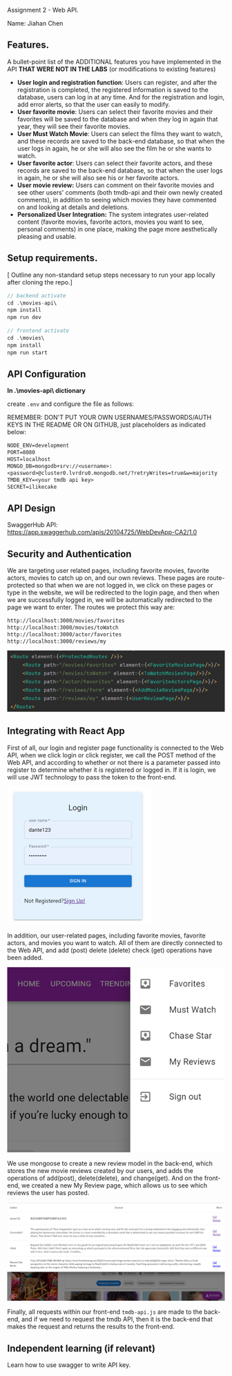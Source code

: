 Assignment 2 - Web API.

Name: Jiahan Chen

## Features.

A bullet-point list of the ADDITIONAL features you have implemented in the API **THAT WERE NOT IN THE LABS** (or modifications to existing features)

 + **User login and registration function**: Users can register, and after the registration is completed, the registered information is saved to the database, users can log in at any time. And for the registration and login, add error alerts, so that the user can easily to modify.
 + **User favorite movie**: Users can select their favorite movies and their favorites will be saved to the database and when they log in again that year, they will see their favorite movies.
 + **User Must Watch Movie**: Users can select the films they want to watch, and these records are saved to the back-end database, so that when the user logs in again, he or she will also see the film he or she wants to watch.
 + **User favorite actor**: Users can select their favorite actors, and these records are saved to the back-end database, so that when the user logs in again, he or she will also see his or her favorite actors.
 + **User movie review:** Users can comment on their favorite movies and see other users' comments (both tmdb-api and their own newly created comments), in addition to seeing which movies they have commented on and looking at details and deletions.
 + **Personalized User Integration:** The system integrates user-related content (favorite movies, favorite actors, movies you want to see, personal comments) in one place, making the page more aesthetically pleasing and usable.

## Setup requirements.

[ Outline any non-standard setup steps necessary to run your app locally after cloning the repo.]

```javascript
// backend activate
cd .\movies-api\
npm install
npm run dev
```

```javascript
// frontend activate
cd .\movies\
npm install
npm run start
```

## API Configuration

**In .\movies-api\ dictionary**

create `.env` and configure the file as follows:

REMEMBER: DON'T PUT YOUR OWN USERNAMES/PASSWORDS/AUTH KEYS IN THE README OR ON GITHUB, just placeholders as indicated below:

```
NODE_ENV=development
PORT=8080
HOST=localhost
MONGO_DB=mongodb+srv://<username>:<password>@cluster0.lvrdru0.mongodb.net/?retryWrites=true&w=majority
TMDB_KEY=<your tmdb api key>
SECRET=ilikecake
```

## API Design

SwaggerHub API: https://app.swaggerhub.com/apis/20104725/WebDevApp-CA2/1.0

## Security and Authentication

We are targeting user related pages, including favorite movies, favorite actors, movies to catch up on, and our own reviews. These pages are route-protected so that when we are not logged in, we click on these pages or type in the website, we will be redirected to the login page, and then when we are successfully logged in, we will be automatically redirected to the page we want to enter. The routes we protect this way are:

```
http://localhost:3000/movies/favorites
http://localhost:3000/movies/toWatch
http://localhost:3000/actor/favorites
http://localhost:3000/reviews/my
```

![image-20231221225859702](imgs/image-20231221225859702.png)

## Integrating with React App

First of all, our login and register page functionality is connected to the Web API, when we click login or click register, we call the POST method of the Web API, and according to whether or not there is a parameter passed into register to determine whether it is registered or logged in. If it is login, we will use JWT technology to pass the token to the front-end.

<img src="imgs/image-20231221230731552.png" alt="image-20231221230731552" style="zoom: 50%;" />

In addition, our user-related pages, including favorite movies, favorite actors, and movies you want to watch. All of them are directly connected to the Web API, and add (post) delete (delete) check (get) operations have been added.

![image-20231221235211948](imgs/image-20231221235211948.png)

We use mongoose to create a new review model in the back-end, which stores the new movie reviews created by our users, and adds the operations of add(post), delete(delete), and change(get). And on the front-end, we created a new My Review page, which allows us to see which reviews the user has posted.

![image-20231221235125322](imgs/image-20231221235125322.png)



Finally, all requests within our front-end `tmdb-api.js` are made to the back-end, and if we need to request the tmdb API, then it is the back-end that makes the request and returns the results to the front-end.

## Independent learning (if relevant)

Learn how to use swagger to write API key.
